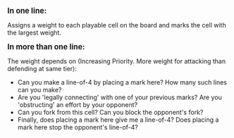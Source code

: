 <big><b>In one line:</b></big><br>
<p>Assigns a weight to each playable cell on the board and marks the cell with the largest weight.</p>
<big><b>In more than one line:</b></big><br>
<p>The weight depends on (Increasing Priority. More weight for attacking than defending at same tier):</p>
<ul>
<li>Can you make a line-of-4 by placing a mark here? How many such lines can you make?</li>
<li>Are you 'legally connecting' with one of your previous marks? Are you 'obstructing' an effort by your opponent?</li>
<li>Can you fork from this cell? Can you block the opponent's fork?</li>
<li>Finally, does placing a mark here give me a line-of-4? Does placing a mark here stop the opponent's line-of-4?</li>
</ul>
